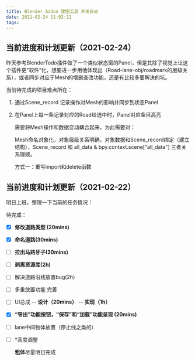 ```yaml
---
title: Blender Addon 建图工具 开发日志
date: 2021-02-24 11:02:11
tags:
---
```


## 当前进度和计划更新（2021-02-24）

昨天参考BlenderTodo插件做了一个类似状态窗的Panel，但是其除了视觉上让这个插件更“软件”化，想要进一步用他体现出（Road-lane-obj/roadmark的层级关系），或者同步对应于Mesh的增删查改功能，还是有比较多要解决的坑。

当前待完成的项目难点所在：

1. 通过Scene_record 记录操作对Mesh的影响并同步到状态Panel

2. 在Panel上每一条记录对应的Road给选中时，Panel对应条目高亮

   需要将Mesh操作和数据变动耦合起来，为此需要对：

   Mesh命名对象化，对象层级关系明确，对象数据和Scene_record绑定（建立结构），Scene_record 和 all_data & bpy.context.scene["all_data"]  三者关系理顺。

   方式一：重写import和delete函数







## 当前进度和计划更新（2021-02-22）

明日上班，整理一下当前的任务情况：

待完成：

- [x] **修改道路类型 (20mins)**

- [x] **命名道路(30mins)**

- [ ] **拉出马路牙子(30mins)**

- [ ] **剥离资源库(2h)**

- [ ] 解决道路沿线放置bug(2h)

- [ ] 多重放置功能 完善

- [ ] UI总成 -- **设计（20mins）** -- **实现（1h）**

- [x] **“导出”功能按钮，“保存”和“加载”功能呈现 (20mins)**

- [ ] lane中间物体放置（停止线之类的）

- [ ] *高度调整

  **粗体**尽量明日完成

